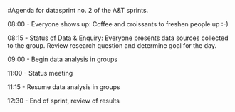 #Agenda for datasprint no. 2 of the A&T sprints. 

08:00 - Everyone shows up: Coffee and croissants to freshen people up :-)

08:15 - Status of Data & Enquiry: Everyone presents data sources collected to the group. Review research question and determine goal for the day.   

09:00 - Begin data analysis in groups  

11:00 - Status meeting  

11:15 - Resume data analysis in groups  

12:30 - End of sprint, review of results  

